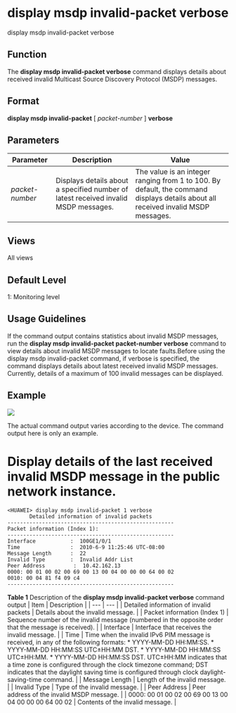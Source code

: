 display msdp invalid-packet verbose
===================================

display msdp invalid-packet verbose

Function
--------



The **display msdp invalid-packet verbose** command displays details about received invalid Multicast Source Discovery Protocol (MSDP) messages.




Format
------

**display msdp invalid-packet** [ *packet-number* ] **verbose**


Parameters
----------

| Parameter | Description | Value |
| --- | --- | --- |
| *packet-number* | Displays details about a specified number of latest received invalid MSDP messages. | The value is an integer ranging from 1 to 100. By default, the command displays details about all received invalid MSDP messages. |



Views
-----

All views


Default Level
-------------

1: Monitoring level


Usage Guidelines
----------------

If the command output contains statistics about invalid MSDP messages, run the **display msdp invalid-packet packet-number verbose** command to view details about invalid MSDP messages to locate faults.Before using the display msdp invalid-packet command, if verbose is specified, the command displays details about latest received invalid MSDP messages. Currently, details of a maximum of 100 invalid messages can be displayed.


Example
-------

![](../public_sys-resources/note_3.0-en-us.png) 

The actual command output varies according to the device. The command output here is only an example.


# Display details of the last received invalid MSDP message in the public network instance.
```
<HUAWEI> display msdp invalid-packet 1 verbose
       Detailed information of invalid packets                                       
-----------------------------------------------------                           
Packet information (Index 1):                                                   
-----------------------------------------------------                           
Interface           :  100GE1/0/1                                           
Time                :  2010-6-9 11:25:46 UTC-08:00                              
Message Length      :  22                                                       
Invalid Type        :  Invalid Addr List                                        
Peer Address         :  10.42.162.13
0000: 00 01 00 02 00 69 00 13 00 04 00 00 00 64 00 02                           
0010: 00 04 81 f4 09 c4                                                         
-----------------------------------------------------

```

**Table 1** Description of the **display msdp invalid-packet verbose** command output
| Item | Description |
| --- | --- |
| Detailed information of invalid packets | Details about the invalid message. |
| Packet information (Index 1) | Sequence number of the invalid message (numbered in the opposite order that the message is received). |
| Interface | Interface that receives the invalid message. |
| Time | Time when the invalid IPv6 PIM message is received, in any of the following formats:   * YYYY-MM-DD HH:MM:SS. * YYYY-MM-DD HH:MM:SS UTC±HH:MM DST. * YYYY-MM-DD HH:MM:SS UTC±HH:MM. * YYYY-MM-DD HH:MM:SS DST.   UTC±HH:MM indicates that a time zone is configured through the clock timezone command; DST indicates that the daylight saving time is configured through clock daylight-saving-time command. |
| Message Length | Length of the invalid message. |
| Invalid Type | Type of the invalid message. |
| Peer Address | Peer address of the invalid MSDP message. |
| 0000: 00 01 00 02 00 69 00 13 00 04 00 00 00 64 00 02 | Contents of the invalid message. |